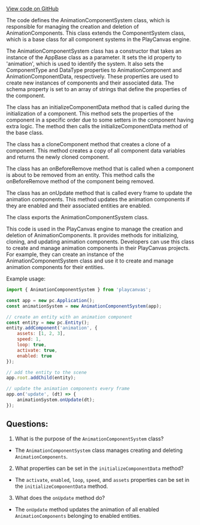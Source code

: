 [View code on GitHub](https://github.com/playcanvas/engine/src/framework/components/animation/system.js)

The code defines the AnimationComponentSystem class, which is responsible for managing the creation and deletion of AnimationComponents. This class extends the ComponentSystem class, which is a base class for all component systems in the PlayCanvas engine. 

The AnimationComponentSystem class has a constructor that takes an instance of the AppBase class as a parameter. It sets the id property to 'animation', which is used to identify the system. It also sets the ComponentType and DataType properties to AnimationComponent and AnimationComponentData, respectively. These properties are used to create new instances of components and their associated data. The schema property is set to an array of strings that define the properties of the component.

The class has an initializeComponentData method that is called during the initialization of a component. This method sets the properties of the component in a specific order due to some setters in the component having extra logic. The method then calls the initializeComponentData method of the base class.

The class has a cloneComponent method that creates a clone of a component. This method creates a copy of all component data variables and returns the newly cloned component.

The class has an onBeforeRemove method that is called when a component is about to be removed from an entity. This method calls the onBeforeRemove method of the component being removed.

The class has an onUpdate method that is called every frame to update the animation components. This method updates the animation components if they are enabled and their associated entities are enabled.

The class exports the AnimationComponentSystem class. 

This code is used in the PlayCanvas engine to manage the creation and deletion of AnimationComponents. It provides methods for initializing, cloning, and updating animation components. Developers can use this class to create and manage animation components in their PlayCanvas projects. For example, they can create an instance of the AnimationComponentSystem class and use it to create and manage animation components for their entities. 

Example usage:

```javascript
import { AnimationComponentSystem } from 'playcanvas';

const app = new pc.Application();
const animationSystem = new AnimationComponentSystem(app);

// create an entity with an animation component
const entity = new pc.Entity();
entity.addComponent('animation', {
    assets: [1, 2, 3],
    speed: 1,
    loop: true,
    activate: true,
    enabled: true
});

// add the entity to the scene
app.root.addChild(entity);

// update the animation components every frame
app.on('update', (dt) => {
    animationSystem.onUpdate(dt);
});
```
## Questions: 
 1. What is the purpose of the `AnimationComponentSystem` class?
- The `AnimationComponentSystem` class manages creating and deleting `AnimationComponents`.

2. What properties can be set in the `initializeComponentData` method?
- The `activate`, `enabled`, `loop`, `speed`, and `assets` properties can be set in the `initializeComponentData` method.

3. What does the `onUpdate` method do?
- The `onUpdate` method updates the animation of all enabled `AnimationComponents` belonging to enabled entities.